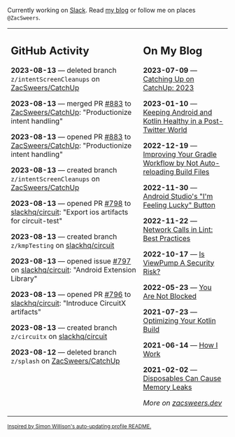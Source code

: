 Currently working on [Slack](https://slack.com/). Read [my blog](https://zacsweers.dev/) or follow me on places `@ZacSweers`.

<table><tr><td valign="top" width="60%">

## GitHub Activity
<!-- githubActivity starts -->
**2023-08-13** — deleted branch `z/intentScreenCleanups` on [ZacSweers/CatchUp](https://github.com/ZacSweers/CatchUp)

**2023-08-13** — merged PR [#883](https://github.com/ZacSweers/CatchUp/pull/883) to [ZacSweers/CatchUp](https://github.com/ZacSweers/CatchUp): "Productionize intent handling"

**2023-08-13** — opened PR [#883](https://github.com/ZacSweers/CatchUp/pull/883) to [ZacSweers/CatchUp](https://github.com/ZacSweers/CatchUp): "Productionize intent handling"

**2023-08-13** — created branch `z/intentScreenCleanups` on [ZacSweers/CatchUp](https://github.com/ZacSweers/CatchUp)

**2023-08-13** — opened PR [#798](https://github.com/slackhq/circuit/pull/798) to [slackhq/circuit](https://github.com/slackhq/circuit): "Export ios artifacts for circuit-test"

**2023-08-13** — created branch `z/kmpTesting` on [slackhq/circuit](https://github.com/slackhq/circuit)

**2023-08-13** — opened issue [#797](https://github.com/slackhq/circuit/issues/797) on [slackhq/circuit](https://github.com/slackhq/circuit): "Android Extension Library"

**2023-08-13** — opened PR [#796](https://github.com/slackhq/circuit/pull/796) to [slackhq/circuit](https://github.com/slackhq/circuit): "Introduce CircuitX artifacts"

**2023-08-13** — created branch `z/circuitx` on [slackhq/circuit](https://github.com/slackhq/circuit)

**2023-08-12** — deleted branch `z/splash` on [ZacSweers/CatchUp](https://github.com/ZacSweers/CatchUp)
<!-- githubActivity ends -->
</td><td valign="top" width="40%">

## On My Blog
<!-- blog starts -->
**2023-07-09** — [Catching Up on CatchUp: 2023](https://www.zacsweers.dev/catching-up-on-catchup-2023/)

**2023-01-10** — [Keeping Android and Kotlin Healthy in a Post-Twitter World](https://www.zacsweers.dev/keeping-android-healthy/)

**2022-12-19** — [Improving Your Gradle Workflow by Not Auto-reloading Build Files](https://www.zacsweers.dev/improving-your-workflow-by-not-auto-reloading-build-files/)

**2022-11-30** — [Android Studio's "I'm Feeling Lucky" Button](https://www.zacsweers.dev/android-studios-im-feeling-lucky-button/)

**2022-11-22** — [Network Calls in Lint: Best Practices](https://www.zacsweers.dev/network-calls-in-lint-best-practices/)

**2022-10-17** — [Is ViewPump A Security Risk?](https://www.zacsweers.dev/is-viewpump-a-security-risk/)

**2022-05-23** — [You Are Not Blocked](https://www.zacsweers.dev/you-are-not-blocked/)

**2021-07-23** — [Optimizing Your Kotlin Build](https://www.zacsweers.dev/optimizing-your-kotlin-build/)

**2021-06-14** — [How I Work](https://www.zacsweers.dev/how-i-work/)

**2021-02-02** — [Disposables Can Cause Memory Leaks](https://www.zacsweers.dev/disposables-can-cause-memory-leaks/)
<!-- blog ends -->
_More on [zacsweers.dev](https://zacsweers.dev/)_
</td></tr></table>

<sub><a href="https://simonwillison.net/2020/Jul/10/self-updating-profile-readme/">Inspired by Simon Willison's auto-updating profile README.</a></sub>